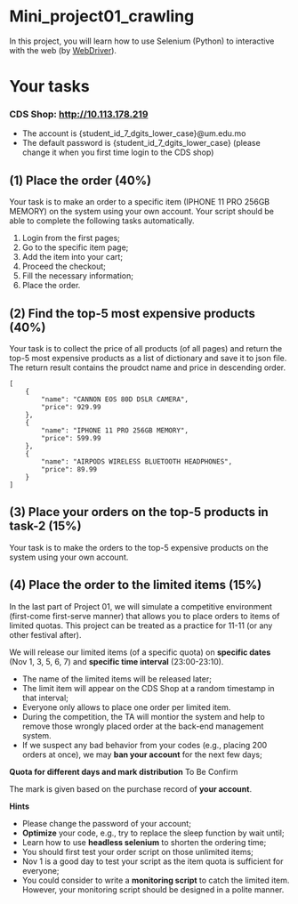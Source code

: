 # Mini_project01_crawling

In this project, you will learn how to use Selenium (Python) to interactive with the web (by [WebDriver](https://chromedriver.chromium.org/downloads)).
# Your tasks

### CDS Shop: http://10.113.178.219
- The account is {student_id_7_dgits_lower_case}@um.edu.mo
- The default password is {student_id_7_dgits_lower_case} (please change it when you first time login to the CDS shop)

## (1) Place the order (40%)

Your task is to make an order to a specific item (IPHONE 11 PRO 256GB MEMORY) on the system using your own account. Your script should be able to complete the following tasks automatically. 
1. Login from the first pages;
2. Go to the specific item page;
3. Add the item into your cart;
4. Proceed the checkout;
5. Fill the necessary information;
6. Place the order.

## (2) Find the top-5 most expensive products (40%)

Your task is to collect the price of all products (of all pages) and return the top-5 most expensive products as a list of dictionary and save it to json file. The return result contains the proudct name and price in descending order. 

```
[
    {
        "name": "CANNON EOS 80D DSLR CAMERA",
        "price": 929.99
    },
    {
        "name": "IPHONE 11 PRO 256GB MEMORY",
        "price": 599.99
    },
    {
        "name": "AIRPODS WIRELESS BLUETOOTH HEADPHONES",
        "price": 89.99
    }
]
```

## (3) Place your orders on the top-5 products in task-2 (15%)

Your task is to make the orders to the top-5 expensive products on the system using your own account.

## (4) Place the order to the limited items (15%)

In the last part of Project 01, we will simulate a competitive environment (first-come first-serve manner) that allows you to place orders to items of limited quotas. This project can be treated as a practice for 11-11 (or any other festival after).

We will release our limited items (of a specific quota) on **specific dates** (Nov 1, 3, 5, 6, 7) and **specific time interval** (23:00-23:10). 
- The name of the limited items will be released later;
- The limit item will appear on the CDS Shop at a random timestamp in that interval; 
- Everyone only allows to place one order per limited item. 
- During the competition, the TA will montior the system and help to remove those wrongly placed order at the back-end management system. 
- If we suspect any bad behavior from your codes (e.g., placing 200 orders at once), we may **ban your account** for the next few days;

**Quota for different days and mark distribution**
To Be Confirm

<!-- - Nov 1 Quota: 200 (1%) Name of the limited item: **GeForce RTX 4090 Liquid Cooling**
- Nov 3 Quota: 150 (2%) Name of the limited item: **Figure Anya Forger A Prize**
- Nov 5 Quota: 100 (3%) Name of the limited item: **SpaceX Extends Satellite Internet To RVs**
- Nov 6 Quota: 50  (4%) Name of the limited item: **SAO Nerve Gear and Registration Key**
- Nov 7 Quota: 10  (5%) Name of the limited item: **Pak The Merge** -->

The mark is given based on the purchase record of **your account**.

**Hints**

- Please change the password of your account;
- **Optimize** your code, e.g., try to replace the sleep function by wait until;
- Learn how to use **headless selenium** to shorten the ordering time;
- You should first test your order script on those unlimited items;
- Nov 1 is a good day to test your script as the item quota is sufficient for everyone;
- You could consider to write a **monitoring script** to catch the limited item. However, your monitoring script should be designed in a polite manner.

